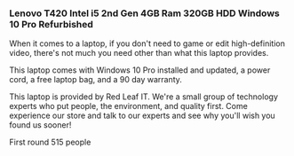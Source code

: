 ### Lenovo T420 Intel i5 2nd Gen 4GB Ram 320GB HDD Windows 10 Pro Refurbished

When it comes to a laptop, if you don't need to game or edit high-definition video, there's not much you need other than what this laptop provides.   

This laptop comes with Windows 10 Pro installed and updated, a power cord, a free laptop bag, and a 90 day warranty.  

This laptop is provided by Red Leaf IT. We're a small group of technology experts who put people, the environment, and quality first. Come experience our store and talk to our experts and see why you'll wish you found us sooner!

First round 515 people